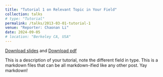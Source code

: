 ```yaml
---
title: "Tutorial 1 on Relevant Topic in Your Field"
collection: talks
# type: "Tutorial"
permalink: /talks/2013-03-01-tutorial-1
venue: "Reporter: Chaonan Li"
date: 2024-09-05
# location: "Berkeley CA, USA"
---
```


[Download slides](https://Exeter26531.github.io/files/template.pptx) and [Download pdf](https://Exeter26531.github.io/files/slides1.pdf)

This is a description of your tutorial, note the different field in type. This is a markdown files that can be all markdown-ified like any other post. Yay markdown!
